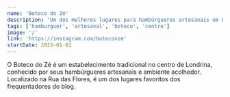 ```yaml
---
name: 'Boteco do Zé'
description: 'Um dos melhores lugares para hambúrgueres artesanais em Londrina. Ambiente descontraído e preços justos.'
tags: ['hamburguer', 'artesanal', 'boteco', 'centro']
image: '/'
link: 'https://instagram.com/boteconze'
startDate: 2023-01-01
---
```


O Boteco do Zé é um estabelecimento tradicional no centro de Londrina, conhecido por seus hambúrgueres artesanais e ambiente acolhedor. Localizado na Rua das Flores, é um dos lugares favoritos dos frequentadores do blog.

